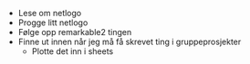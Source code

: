 - Lese om netlogo
- Progge litt netlogo
- Følge opp remarkable2 tingen
- Finne ut innen når jeg må få skrevet ting i gruppeprosjekter
  - Plotte det inn i sheets